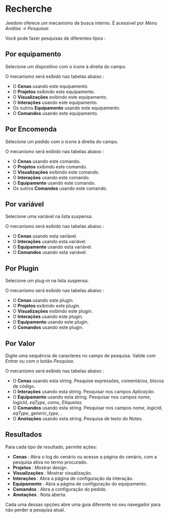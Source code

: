 # Recherche

Jeedom oferece um mecanismo de busca interno. É acessível por *Menu Análise → Pesquisar*.

Você pode fazer pesquisas de diferentes tipos :

## Por equipamento

Selecione um dispositivo com o ícone à direita do campo.

O mecanismo será exibido nas tabelas abaixo :

- O **Cenas** usando este equipamento.
- O **Projetos** exibindo este equipamento.
- O **Visualizações** exibindo este equipamento.
- O **Interações** usando este equipamento.
- Os outros **Equipamento** usando este equipamento.
- O **Comandos** usando este equipamento.

## Por Encomenda

Selecione um pedido com o ícone à direita do campo.

O mecanismo será exibido nas tabelas abaixo :

- O **Cenas** usando este comando.
- O **Projetos** exibindo este comando.
- O **Visualizações** exibindo este comando.
- O **Interações** usando este comando.
- O **Equipamento** usando este comando.
- Os outros **Comandos** usando este comando.

## Por variável

Selecione uma variável na lista suspensa.

O mecanismo será exibido nas tabelas abaixo :

- O **Cenas** usando esta variável.
- O **Interações** usando esta variável.
- O **Equipamento** usando esta variável.
- O **Comandos** usando esta variável.

## Por Plugin

Selecione um plug-in na lista suspensa.

O mecanismo será exibido nas tabelas abaixo :

- O **Cenas** usando este plugin.
- O **Projetos** exibindo este plugin.
- O **Visualizações** exibindo este plugin.
- O **Interações** usando este plugin.
- O **Equipamento** usando este plugin.
- O **Comandos** usando este plugin.

## Por Valor

Digite uma sequência de caracteres no campo de pesquisa. Valide com *Entrar* ou com o botão *Pesquisa*.

O mecanismo será exibido nas tabelas abaixo :

- O **Cenas** usando esta string.
	Pesquise expressões, comentários, blocos de código.
- O **Interações** usando esta string.
	Pesquisar nos campos *Aplicação*.
- O **Equipamento** usando esta string.
	Pesquisar nos campos *nome*, *logicId*, *eqType*, *como*, *Etiquetas*.
- O **Comandos** usando esta string.
	Pesquisar nos campos *nome*, *logicId*, *eqType*, *generic_type*, .
- O **Anotações** usando esta string.
	Pesquisa de texto do Notes.

## Resultados

Para cada tipo de resultado, permite ações:
- **Cenas** : Abra o log do cenário ou acesse a página do cenário, com a pesquisa ativa no termo procurado.
- **Projetos** : Mostrar design.
- **Visualizações** : Mostrar visualização.
- **Interações** : Abra a página de configuração da interação.
- **Equipamento** : Abra a página de configuração do equipamento.
- **Comandos** : Abra a configuração do pedido.
- **Anotações** : Nota aberta.

Cada uma dessas opções abre uma guia diferente no seu navegador para não perder a pesquisa atual.

